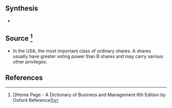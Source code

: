 ## Synthesis
- 
## Source [^1]
- In the USA, the most important class of ordinary shares. A shares usually have greater voting power than B shares and may carry various other privileges.
## References

[^1]: [[Home Page - A Dictionary of Business and Management 6th Edition by Oxford Reference]]
